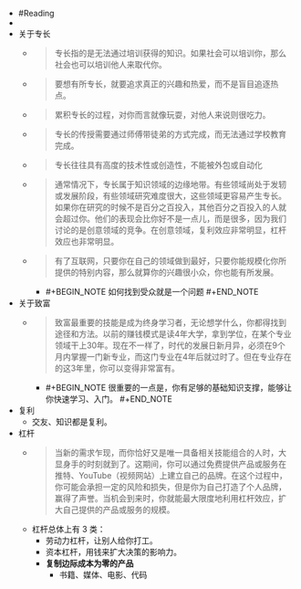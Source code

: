 - #Reading
-
- 关于专长
	- > 专长指的是无法通过培训获得的知识。如果社会可以培训你，那么社会也可以培训他人来取代你。
	- > 要想有所专长，就要追求真正的兴趣和热爱，而不是盲目追逐热点。
	- > 累积专长的过程，对你而言就像玩耍，对他人来说则很吃力。
	- > 专长的传授需要通过师傅带徒弟的方式完成，而无法通过学校教育完成。
	- > 专长往往具有高度的技术性或创造性，不能被外包或自动化
	- > 通常情况下，专长属于知识领域的边缘地带。有些领域尚处于发轫或发展阶段，有些领域研究难度很大，这些领域更容易产生专长。如果你在研究的时候不是百分之百投入，其他百分之百投入的人就会超过你。他们的表现会比你好不是一点儿，而是很多，因为我们讨论的是创意领域的竞争。在创意领域，复利效应非常明显，杠杆效应也非常明显。
	- > 有了互联网，只要你在自己的领域做到最好，只要你能规模化你所提供的特别内容，那么就算你的兴趣很小众，你也能有所发展。
		- #+BEGIN_NOTE
		  如何找到受众就是一个问题
		  #+END_NOTE
- 关于致富
	- > 致富最重要的技能是成为终身学习者，无论想学什么，你都得找到途径和方法。以前的赚钱模式是读4年大学，拿到学位，在某个专业领域干上30年。现在不一样了，时代的发展日新月异，必须在9个月内掌握一门新专业，而这门专业在4年后就过时了。但在专业存在的这3年里，你可以变得非常富有。
		- #+BEGIN_NOTE
		  很重要的一点是，你有足够的基础知识支撑，能够让你快速学习、入门。
		  #+END_NOTE
- 复利
	- 交友、知识都是复利。
- 杠杆
	- > 当新的需求乍现，而你恰好又是唯一具备相关技能组合的人时，大显身手的时刻就到了。这期间，你可以通过免费提供产品或服务在推特、YouTube（视频网站）上建立自己的品牌。在这个过程中，你可能会承担一定的风险和损失，但是你为自己打造了个人品牌，赢得了声誉。当机会到来时，你就能最大限度地利用杠杆效应，扩大自己提供的产品或服务的规模。
	- 杠杆总体上有 3 类：
		- 劳动力杠杆，让别人给你打工。
		- 资本杠杆，用钱来扩大决策的影响力。
		- **复制边际成本为零的产品**
			- 书籍、媒体、电影、代码